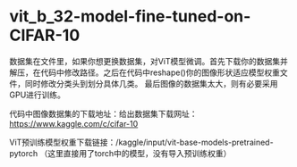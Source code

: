 # vit_b_32-model-fine-tuned-on-CIFAR-10
数据集在文件里，如果你想更换数据集，对ViT模型微调。首先下载你的数据集并解压，在代码中修改路径。之后在代码中reshape()你的图像形状适应模型权重文件，同时修改分类头到划分具体几类。 最后图像的数据集太大，则有必要采用GPU进行训练。

代码中图像数据集的下载地址：给出数据集下载网址：https://www.kaggle.com/c/cifar-10

ViT预训练模型权重下载链接：/kaggle/input/vit-base-models-pretrained-pytorch  （这里直接用了torch中的模型，没有导入预训练权重）

